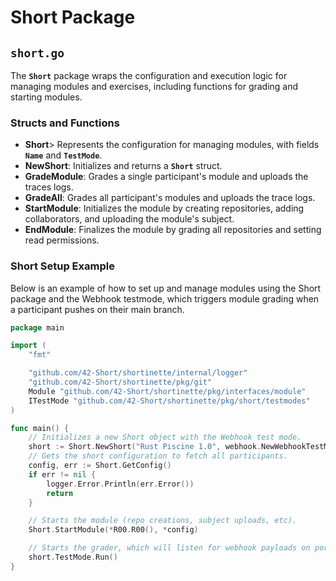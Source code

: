 # Short Package
## `short.go`
The **`Short`** package wraps the configuration and execution logic for managing modules and exercises, 
including functions for grading and starting modules.
### Structs and Functions
* **Short**> Represents the configuration for managing modules, with fields **`Name`** and **`TestMode`**.
* **NewShort**: Initializes and returns a **`Short`** struct.
* **GradeModule**: Grades a single participant's module and uploads the traces logs.
* **GradeAll**: Grades all participant's modules and uploads the trace logs.
* **StartModule**: Initializes the module by creating repositories, adding collaborators, and uploading the module's subject.
* **EndModule**: Finalizes the module by grading all repositories and setting read permissions.

### Short Setup Example
Below is an example of how to set up and manage modules using the Short package and the Webhook testmode, which triggers module grading when a participant pushes on their main branch.
```go
package main

import (
	"fmt"

	"github.com/42-Short/shortinette/internal/logger"
	"github.com/42-Short/shortinette/pkg/git"
	Module "github.com/42-Short/shortinette/pkg/interfaces/module"
	ITestMode "github.com/42-Short/shortinette/pkg/short/testmodes"
)

func main() {
    // Initializes a new Short object with the Webhook test mode.
	short := Short.NewShort("Rust Piscine 1.0", webhook.NewWebhookTestMode())
    // Gets the short configuration to fetch all participants.
	config, err := Short.GetConfig()
	if err != nil {
		logger.Error.Println(err.Error())
		return
	}

    // Starts the module (repo creations, subject uploads, etc).
	Short.StartModule(*R00.R00(), *config)

    // Starts the grader, which will listen for webhook payloads on port 8080.
	short.TestMode.Run()
}
```
